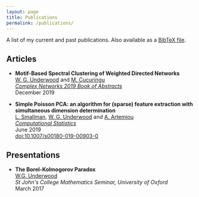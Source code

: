 ```yaml
---
layout: page
title: Publications
permalink: /publications/
---
```


A list of my current and past publications.
Also available as a [BibTeX file](./assets/files/WGUnderwood.bib).

## Articles

- **Motif-Based Spectral Clustering of Weighted Directed Networks** <br>
[W. G. Underwood][wgunderwood] and [M. Cucuringu][mcucuringu] <br>
[*Complex Networks 2019 Book of Abstracts*](https://www.complexnetworks.org/) <br>
December 2019

- **Simple Poisson PCA: an algorithm for (sparse) feature extraction
with simultaneous dimension determination** <br>
[L. Smallman][lsmallman],
[W. G. Underwood][wgunderwood] and
[A. Artemiou][aartemiou] <br>
[*Computational Statistics*](https://link.springer.com/journal/180) <br>
June 2019 <br>
[doi:10.1007/s00180-019-00903-0](https://doi.org/doi:10.1007/s00180-019-00903-0)



## Presentations

- **The Borel-Kolmogorov Paradox** <br>
[W.G. Underwood][wgunderwood] <br>
*St John's College Mathematics Seminar, University of Oxford* <br>
March 2017


[wgunderwood]: /
[mcucuringu]: https://scholar.google.com/citations?user=GFvVRzwAAAAJ&hl=en
[aartemiou]: http://www.google.com/url?q=http%3A%2F%2Fartemioua.com%2F&sa=D&sntz=1&usg=AFQjCNFGen68J9EmhvGCbaFRcl6fqTxuRQ
[lsmallman]: https://scholar.google.co.uk/citations?user=B1A0KykAAAAJ&hl=en

